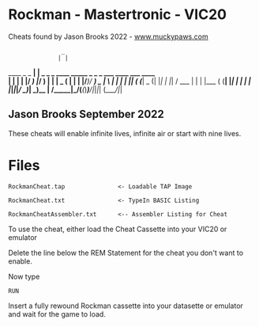 # Rockman - Mastertronic - VIC20

Cheats found by Jason Brooks 2022 - www.muckypaws.com

                   _                                                  
                  | |                                                  
 ____  _   _  ____| |  _ _   _ ____  _____ _ _ _  ___  ____ ___  ____  
|    \| | | |/ ___) |_/ ) | | |  _ \(____ | | | |/___)/ ___) _ \|    \ 
| | | | |_| ( (___|  _ (| |_| | |_| / ___ | | | |___ ( (__| |_| | | | |
|_|_|_|____/ \____)_| \_)\__  |  __/\_____|\___/(___(_)____)___/|_|_|_|
                        (____/|_|                                      
     

## Jason Brooks September 2022

These cheats will enable infinite lives, infinite air or start with nine lives.

# Files


`RockmanCheat.tap				<- Loadable TAP Image`

`RockmanCheat.txt				<- TypeIn BASIC Listing`

`RockmanCheatAssembler.txt		<-- Assembler Listing for Cheat`


To use the cheat, either load the Cheat Cassette into your VIC20 or emulator

Delete the line below the REM Statement for the cheat you don't want to enable.

Now type

`RUN`

Insert a fully rewound Rockman cassette into your datasette or emulator and wait for the game to load.

